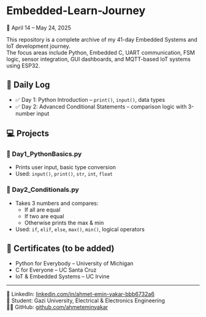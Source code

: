 # Embedded-Learn-Journey

📅 April 14 – May 24, 2025

This repository is a complete archive of my 41-day Embedded Systems and IoT development journey.  
The focus areas include Python, Embedded C, UART communication, FSM logic, sensor integration, GUI dashboards, and MQTT-based IoT systems using ESP32.

## 🧠 Daily Log
- ✅ Day 1: Python Introduction – `print()`, `input()`, data types  
- ✅ Day 2: Advanced Conditional Statements – comparison logic with 3-number input

## 💻 Projects

### 📄 Day1_PythonBasics.py
- Prints user input, basic type conversion
- Used: `input()`, `print()`, `str`, `int`, `float`

### 📄 Day2_Conditionals.py
- Takes 3 numbers and compares:
  - If all are equal
  - If two are equal
  - Otherwise prints the max & min
- Used: `if`, `elif`, `else`, `max()`, `min()`, logical operators

## 📎 Certificates (to be added)
- Python for Everybody – University of Michigan  
- C for Everyone – UC Santa Cruz  
- IoT & Embedded Systems – UC Irvine

---

🔗 LinkedIn: [linkedin.com/in/ahmet-emin-yakar-bbb6732a6](https://www.linkedin.com/in/ahmet-emin-yakar-bbb6732a6)  
🧠 Student: Gazi University, Electrical & Electronics Engineering  
👨‍💻 GitHub: [github.com/ahmeteminyakar](https://github.com/ahmeteminyakar)